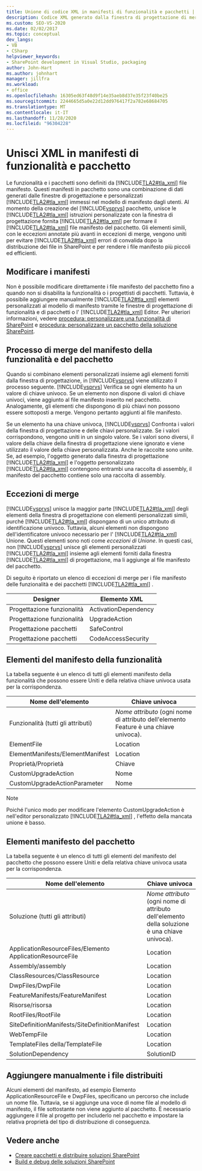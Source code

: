 ```yaml
---
title: Unione di codice XML in manifesti di funzionalità e pacchetti | Microsoft Docs
description: Codice XML generato dalla finestra di progettazione di merge e codice XML aggiunto dall'utente nei manifesti di funzionalità e pacchetto di SharePoint. Informazioni sugli elementi del manifesto della funzionalità e del pacchetto e sulle eccezioni di Unione.
ms.custom: SEO-VS-2020
ms.date: 02/02/2017
ms.topic: conceptual
dev_langs:
- VB
- CSharp
helpviewer_keywords:
- SharePoint development in Visual Studio, packaging
author: John-Hart
ms.author: johnhart
manager: jillfra
ms.workload:
- office
ms.openlocfilehash: 16305ed63f48d9f14e35aeb8d37e35f23f40be25
ms.sourcegitcommit: 2244665d5a0e22d12dd976417f2a782e68684705
ms.translationtype: MT
ms.contentlocale: it-IT
ms.lasthandoff: 11/28/2020
ms.locfileid: "96304228"
---
```

# <a name="merge-xml-in-feature-and-package-manifests"></a>Unisci XML in manifesti di funzionalità e pacchetto
  Le funzionalità e i pacchetti sono definiti da [!INCLUDE[TLA2#tla_xml](../sharepoint/includes/tla2sharptla-xml-md.md)] file manifesto. Questi manifesti in pacchetto sono una combinazione di dati generati dalle finestre di progettazione e personalizzati [!INCLUDE[TLA2#tla_xml](../sharepoint/includes/tla2sharptla-xml-md.md)] immessi nel modello di manifesto dagli utenti. Al momento della creazione del [!INCLUDE[vsprvs](../sharepoint/includes/vsprvs-md.md)] pacchetto, unisce le [!INCLUDE[TLA2#tla_xml](../sharepoint/includes/tla2sharptla-xml-md.md)] istruzioni personalizzate con la finestra di progettazione fornita [!INCLUDE[TLA2#tla_xml](../sharepoint/includes/tla2sharptla-xml-md.md)] per formare il [!INCLUDE[TLA2#tla_xml](../sharepoint/includes/tla2sharptla-xml-md.md)] file manifesto del pacchetto. Gli elementi simili, con le eccezioni annotate più avanti in eccezioni di merge, vengono uniti per evitare [!INCLUDE[TLA2#tla_xml](../sharepoint/includes/tla2sharptla-xml-md.md)] errori di convalida dopo la distribuzione dei file in SharePoint e per rendere i file manifesto più piccoli ed efficienti.

## <a name="modify-the-manifests"></a>Modificare i manifesti
 Non è possibile modificare direttamente i file manifesto del pacchetto fino a quando non si disabilita la funzionalità o i progettisti di pacchetti. Tuttavia, è possibile aggiungere manualmente [!INCLUDE[TLA2#tla_xml](../sharepoint/includes/tla2sharptla-xml-md.md)] elementi personalizzati al modello di manifesto tramite le finestre di progettazione di funzionalità e di pacchetti o l' [!INCLUDE[TLA2#tla_xml](../sharepoint/includes/tla2sharptla-xml-md.md)] Editor. Per ulteriori informazioni, vedere [procedura: personalizzare una funzionalità di SharePoint](../sharepoint/how-to-customize-a-sharepoint-feature.md) e [procedura: personalizzare un pacchetto della soluzione SharePoint](../sharepoint/how-to-customize-a-sharepoint-solution-package.md).

## <a name="feature-and-package-manifest-merge-process"></a>Processo di merge del manifesto della funzionalità e del pacchetto
 Quando si combinano elementi personalizzati insieme agli elementi forniti dalla finestra di progettazione, in [!INCLUDE[vsprvs](../sharepoint/includes/vsprvs-md.md)] viene utilizzato il processo seguente. [!INCLUDE[vsprvs](../sharepoint/includes/vsprvs-md.md)] Verifica se ogni elemento ha un valore di chiave univoco. Se un elemento non dispone di valori di chiave univoci, viene aggiunto al file manifesto inserito nel pacchetto. Analogamente, gli elementi che dispongono di più chiavi non possono essere sottoposti a merge. Vengono pertanto aggiunti al file manifesto.

 Se un elemento ha una chiave univoca, [!INCLUDE[vsprvs](../sharepoint/includes/vsprvs-md.md)] Confronta i valori della finestra di progettazione e delle chiavi personalizzate. Se i valori corrispondono, vengono uniti in un singolo valore. Se i valori sono diversi, il valore della chiave della finestra di progettazione viene ignorato e viene utilizzato il valore della chiave personalizzata. Anche le raccolte sono unite. Se, ad esempio, l'oggetto generato dalla finestra di progettazione [!INCLUDE[TLA2#tla_xml](../sharepoint/includes/tla2sharptla-xml-md.md)] e l'oggetto personalizzato [!INCLUDE[TLA2#tla_xml](../sharepoint/includes/tla2sharptla-xml-md.md)] contengono entrambi una raccolta di assembly, il manifesto del pacchetto contiene solo una raccolta di assembly.

## <a name="merge-exceptions"></a>Eccezioni di merge
 [!INCLUDE[vsprvs](../sharepoint/includes/vsprvs-md.md)] unisce la maggior parte [!INCLUDE[TLA2#tla_xml](../sharepoint/includes/tla2sharptla-xml-md.md)] degli elementi della finestra di progettazione con elementi personalizzati simili, purché [!INCLUDE[TLA2#tla_xml](../sharepoint/includes/tla2sharptla-xml-md.md)] dispongano di un unico attributo di identificazione univoco. Tuttavia, alcuni elementi non dispongono dell'identificatore univoco necessario per l' [!INCLUDE[TLA2#tla_xml](../sharepoint/includes/tla2sharptla-xml-md.md)] Unione. Questi elementi sono noti come *eccezioni di Unione*. In questi casi, non [!INCLUDE[vsprvs](../sharepoint/includes/vsprvs-md.md)] unisce gli elementi personalizzati [!INCLUDE[TLA2#tla_xml](../sharepoint/includes/tla2sharptla-xml-md.md)] insieme agli elementi forniti dalla finestra [!INCLUDE[TLA2#tla_xml](../sharepoint/includes/tla2sharptla-xml-md.md)] di progettazione, ma li aggiunge al file manifesto del pacchetto.

 Di seguito è riportato un elenco di eccezioni di merge per i file manifesto delle funzionalità e dei pacchetti [!INCLUDE[TLA2#tla_xml](../sharepoint/includes/tla2sharptla-xml-md.md)] .

|Designer|Elemento XML|
|--------------|-----------------|
|Progettazione funzionalità|ActivationDependency|
|Progettazione funzionalità|UpgradeAction|
|Progettazione pacchetti|SafeControl|
|Progettazione pacchetti|CodeAccessSecurity|

## <a name="feature-manifest-elements"></a>Elementi del manifesto della funzionalità
 La tabella seguente è un elenco di tutti gli elementi manifesto della funzionalità che possono essere Uniti e della relativa chiave univoca usata per la corrispondenza.

|Nome dell'elemento|Chiave univoca|
|------------------|----------------|
|Funzionalità (tutti gli attributi)|*Nome attributo* (ogni nome di attributo dell'elemento Feature è una chiave univoca).|
|ElementFile|Location|
|ElementManifests/ElementManifest|Location|
|Proprietà/Proprietà|Chiave|
|CustomUpgradeAction|Nome|
|CustomUpgradeActionParameter|Nome|

> [!NOTE]
> Poiché l'unico modo per modificare l'elemento CustomUpgradeAction è nell'editor personalizzato [!INCLUDE[TLA2#tla_xml](../sharepoint/includes/tla2sharptla-xml-md.md)] , l'effetto della mancata unione è basso.

## <a name="package-manifest-elements"></a>Elementi manifesto del pacchetto
 La tabella seguente è un elenco di tutti gli elementi del manifesto del pacchetto che possono essere Uniti e della relativa chiave univoca usata per la corrispondenza.

|Nome dell'elemento|Chiave univoca|
|------------------|----------------|
|Soluzione (tutti gli attributi)|*Nome attributo* (ogni nome di attributo dell'elemento della soluzione è una chiave univoca).|
|ApplicationResourceFiles/Elemento ApplicationResourceFile|Location|
|Assembly/assembly|Location|
|ClassResources/ClassResource|Location|
|DwpFiles/DwpFile|Location|
|FeatureManifests/FeatureManifest|Location|
|Risorse/risorsa|Location|
|RootFiles/RootFile|Location|
|SiteDefinitionManifests/SiteDefinitionManifest|Location|
|WebTempFile|Location|
|TemplateFiles della/TemplateFile|Location|
|SolutionDependency|SolutionID|

## <a name="manually-add-deployed-files"></a>Aggiungere manualmente i file distribuiti
 Alcuni elementi del manifesto, ad esempio Elemento ApplicationResourceFile e DwpFiles, specificano un percorso che include un nome file. Tuttavia, se si aggiunge una voce di nome file al modello di manifesto, il file sottostante non viene aggiunto al pacchetto. È necessario aggiungere il file al progetto per includerlo nel pacchetto e impostare la relativa proprietà del tipo di distribuzione di conseguenza.

## <a name="see-also"></a>Vedere anche
- [Creare pacchetti e distribuire soluzioni SharePoint](../sharepoint/packaging-and-deploying-sharepoint-solutions.md)
- [Build e debug delle soluzioni SharePoint](../sharepoint/building-and-debugging-sharepoint-solutions.md)
